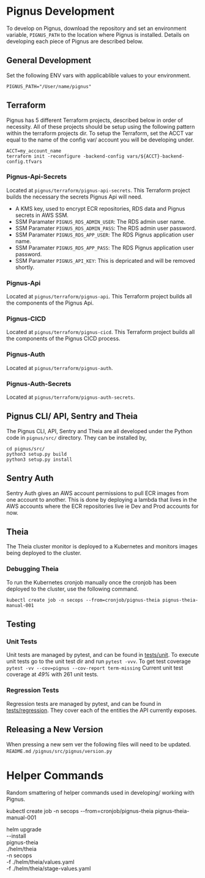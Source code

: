 # Pignus Development
To develop on Pignus, download the repository and set an environment variable, `PIGNUS_PATH` to the
location where Pignus is installed. Details on developing each piece of Pignus are described below.

## General Development
Set the following ENV vars with applicablible values to your environment.
```console
PIGNUS_PATH="/User/name/pignus"
```

## Terraform
Pignus has 5 different Terraform projects, described below in order of necessity. All of these
projects should be setup using the following pattern within the terraform projects dir. To setup
the Terraform, set the ACCT var equal to the name of the config var/ account you will be
developing under.
```console
ACCT=my_account_name
terraform init -reconfigure -backend-config vars/${ACCT}-backend-config.tfvars
```
### Pignus-Api-Secrets
Located at `pignus/terraform/pignus-api-secrets`. This Terraform project builds the necessary
the secrets Pignus Api will need.
 - A KMS key, used to encrypt ECR repositories, RDS data and Pignus secrets in AWS SSM.
 - SSM Paramater `PIGNUS_RDS_ADMIN_USER`: The RDS admin user name.
 - SSM Paramater `PIGNUS_RDS_ADMIN_PASS`: The RDS admin user password.
 - SSM Paramater `PIGNUS_RDS_APP_USER`: The RDS Pignus application user name.
 - SSM Paramater `PIGNUS_RDS_APP_PASS`: The RDS Pignus application user password.
 - SSM Paramater `PIGNUS_API_KEY`: This is depricated and will be removed shortly.

### Pignus-Api
Located at `pignus/terraform/pignus-api`. This Terraform project builds all the components of the Pignus Api. 

### Pignus-CICD
Located at `pignus/terraform/pignus-cicd`. This Terraform project builds all the components of the Pignus CICD process.

### Pignus-Auth
Located at `pignus/terraform/pignus-auth`.

### Pignus-Auth-Secrets
Located at `pignus/terraform/pignus-auth-secrets`.

## Pignus CLI/ API, Sentry and Theia
The Pignus CLI, API, Sentry and Theia are all developed under the Python code in `pignus/src/`
directory. They can be installed by,
```console
cd pignus/src/
python3 setup.py build
python3 setup.py install
```

## Sentry Auth
Sentry Auth gives an AWS account permissions to pull ECR images from one account to another. This is
done by deploying a lambda that lives in the AWS accounts where the ECR repositories live ie Dev and
 Prod accounts for now.

## Theia
The Theia cluster monitor is deployed to a Kubernetes and monitors images being deployed to the
cluster.

### Debugging Theia
To run the Kubernetes cronjob manually once the cronjob has been deployed to the cluster, use the
following command.
```console
kubectl create job -n secops --from=cronjob/pignus-theia pignus-theia-manual-001
```

## Testing
### Unit Tests
Unit tests are managed by pytest, and can be found in [tests/unit](../tests/unit).
To execute unit tests go to the unit test dir and run `pytest -vvv`.
To get test coverage `pytest -vv --cov=pignus --cov-report term-missing`
Current unit test coverage at _49%_ with 261 unit tests.
### Regression Tests
Regression tests are managed by pytest, and can be found in [tests/regression](../tests/regression).
They cover each of the entities the API currently exposes.

## Releasing a New Version
When pressing a new sem ver the following files will need to be updated.
`README.md`
`/pignus/src/pignus/version.py`


# Helper Commands
Random smattering of helper commands used in developing/ working with Pignus.

kubectl create job -n secops --from=cronjob/pignus-theia pignus-theia-manual-001

helm upgrade \
  --install \
  pignus-theia \
  ./helm/theia  \
  -n secops \
  -f ./helm/theia/values.yaml \
  -f ./helm/theia/stage-values.yaml
```
